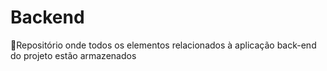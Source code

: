 # Backend
📙Repositório onde todos os elementos relacionados à aplicação back-end do projeto estão armazenados
